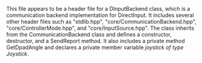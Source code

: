 This file appears to be a header file for a DInputBackend class, which is a communication backend implementation for DirectInput. It includes several other header files such as "stdlib.hpp", "core/CommunicationBackend.hpp", "core/ControllerMode.hpp", and "core/InputSource.hpp". The class inherits from the CommunicationBackend class and defines a constructor, destructor, and a SendReport method. It also includes a private method GetDpadAngle and declares a private member variable _joystick of type Joystick_.